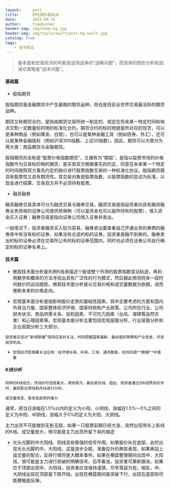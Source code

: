 ```yaml
---
layout:     post
title:      同花顺炒股实战
date:       2022-04-15
author:     timebusker
header-img: img/home-bg.jpg
header-img: img/taylorswift/post-bg-swift.jpg
catalog: true
tags:
    - 读书笔记
---  
```


> 基本面和宏观经济的判断是这场战争的“战略问题”，而具体的图形分析和加减仓策略是“战术问题”。

#### 基础篇

- 股指期货

股指期货是金融期货中产生最晚的期货品种，但也是目前全世界交易最活跃的期货品种。

期货又称期货合约，是指由期货交易所统一制定的、规定在将来某一特定时间和地点交割一定数量标的物的标准化合约。期货合约的标的物就是所对应的现货，可以是某种商品（例如黄金、白银），也可以是某种金融工具（例如债券、外汇），还可以是某种金融指标（例如沪深300指数、上证50指数）。因此，期货可以大致分为两大类：商品期货与金融期货。

股指期货的全称是“股票价格指数期货”，又被称为“期指”，是指以股票市场的价格指数作为交易标的物的期货，是买卖双方根据事先的约定，同意在未来某一个特定的时间按照双方事先约定的股价进行股票指数交易的一种标准化协议。股指期货既具有股票性又具有期货性。其交易对象是股票指数，以股票指数的变动为标准，以现金进行结算，交易双方并不必须持有股票。


- 融资融券

融资融券交易具体可分为融资交易与融券交易，融资交易是指投资者向具有融资融券业务资格的证券公司提供担保物（可以是资金也可以是所持有的股票），借入资金买入证券；融券交易是指向证券公司借入证券并卖出。

一般情况下，投资者融资买入较为容易，融券卖出要查看自己开通业务的券商的融券库中有没有标的证券，如果没有合适的标的证券，投资者是融不到券的。融券卖出的标的证券必须在交易所公布的标的证券范围内，同时也必须在证券公司自行确定的标的证券名单上。

#### 技术篇

- 微观技术面分析是利用K线来描述个股或整个市场的股票指数变动轨迹，再利用数学和概率的方法寻找出具有广泛性的行为模式，然后据此预测将来一段时间股价的运动趋势。微观技术面分析是以交易价格和成交量数据为依据，进而推断未来的价格走向。

- 宏观基本面分析是指影响股价走势的基础性因素，其中主要考虑的方面有国内外政治力量、国家整体经济环境、国家财税和产业政策、公司所在行业、公司财务状况、商品供需关系、投机因素、不可抗力因素（台风、海啸等自然灾害）和心理因素等。宏观基本面分析主要包括宏观层面分析、行业层面分析和企业层面分析三大部分。

`投资者应该对“新闻联播”保持应有的关注，时刻把握国家最新、最权威的政策和产业信息，寻找投资机会。`

- `宏观经济层面要关注应用：经济增长率、利率、汇率、通货膨胀，在同花顺**数据**中查看`

##### K线分析

`同样的K线组合，月线的可信度最大，周线其次，最后是日线。因此，投资者通过日K线预测后市时，最好配合周线和月线进行分析。`

`成交量改变，是改变趋势的推力`

通常，把当日涨幅在1.5%以内的定义为小阳、小阴线，涨幅在1.5%～5%之间的定义为中阳、中阴线，涨幅大于5%的定义为大阳、大阴线。

主力出货不可能做到无影无踪，如果一只股票前期已经大涨，突然出现带长上影线的K线，成交量放大，很可能是主力出货所留下来的痕迹

- 光头光脚的中大阳线、阴线具有极强的信号作用。如果股价处在底部，此时出现光头光脚的中、大阳线，这是逐步企稳、准备拉升的典型表现，如果再加上成交量的配合，反转行情将是大概率事件。如果在横盘整理期间出现中、大阳线，很可能是主力进行突破的明确信号，后市看涨，投资者可果断跟进。如果位于顶部出现中、大阳线，投资者应该保持谨慎，尽早落袋为安。相反，中、大阴线出现在顶部是下跌开始，出现在横盘期间是突破下行，出现在底部则可能要触底反弹。

